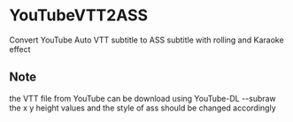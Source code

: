 # YouTubeVTT2ASS
Convert YouTube Auto VTT subtitle to ASS subtitle with rolling and Karaoke effect

## Note
the VTT file from YouTube can be download using YouTube-DL --subraw
the x y height values and the style of ass should be changed accordingly
